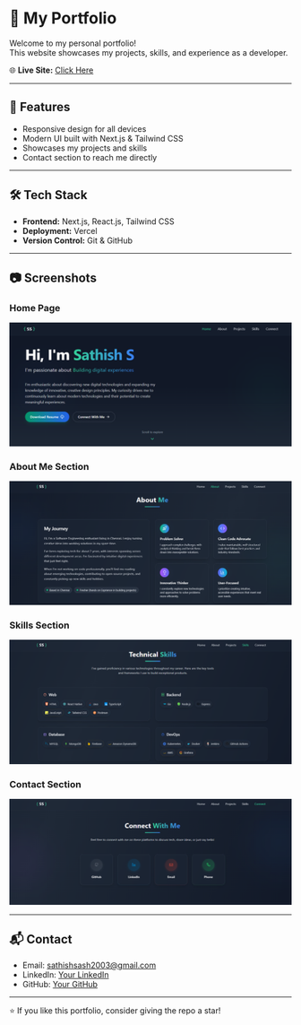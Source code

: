 # 🚀 My Portfolio

Welcome to my personal portfolio!  
This website showcases my projects, skills, and experience as a developer.  

🌐 **Live Site:** [Click Here](https://sathishsportfolio.vercel.app/)  

---

## 📌 Features
- Responsive design for all devices  
- Modern UI built with Next.js & Tailwind CSS  
- Showcases my projects and skills  
- Contact section to reach me directly  

---

## 🛠️ Tech Stack
- **Frontend:** Next.js, React.js, Tailwind CSS  
- **Deployment:** Vercel  
- **Version Control:** Git & GitHub  

---

## 📷 Screenshots

### Home Page
![Home Page](public/home.png)

### About Me Section
![Projects](public/about.png)

### Skills Section
![Contact](public/skills.png)

### Contact Section
![Contact](public/connect.png)


---

## 📬 Contact
- Email: [sathishsash2003@gmail.com](mailto:sathishsash2003@gmail.com)  
- LinkedIn: [Your LinkedIn](https://www.linkedin.com/in/sathish-dev-ops/)  
- GitHub: [Your GitHub](https://github.com/Sashsathish)  

---

⭐ If you like this portfolio, consider giving the repo a star!  
